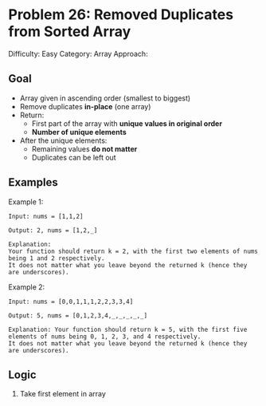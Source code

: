 # Problem 26: Removed Duplicates from Sorted Array
Difficulty: Easy
Category: Array
Approach: 

## Goal
- Array given in ascending order (smallest to biggest)
- Remove duplicates **in-place** (one array)
- Return:
    - First part of the array with **unique values in original order**
    - **Number of unique elements**
- After the unique elements:
    - Remaining values **do not matter**
    - Duplicates can be left out

## Examples
 Example 1:

    Input: nums = [1,1,2]

    Output: 2, nums = [1,2,_]

    Explanation: 
    Your function should return k = 2, with the first two elements of nums being 1 and 2 respectively.
    It does not matter what you leave beyond the returned k (hence they are underscores).
    
 Example 2:

    Input: nums = [0,0,1,1,1,2,2,3,3,4]

    Output: 5, nums = [0,1,2,3,4,_,_,_,_,_]

    Explanation: Your function should return k = 5, with the first five elements of nums being 0, 1, 2, 3, and 4 respectively.
    It does not matter what you leave beyond the returned k (hence they are underscores).

## Logic
1. Take first element in array